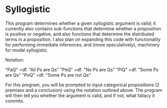 # Syllogistic

This program determines whether a given syllogistic argument is valid; it currently also contains sub-functions that determine whether a proposition is positive or negative, and also functions that determine the distributed terms in a proposition.
I also plan on expanding this code with functionality for performing immediate inferences, and (more speculatively), machinery for modal syllogistic.

Notation:

"PaQ" =df. "All Ps are Qs"
"PeQ" =df. "No Ps are Qs"
"PiQ" =df. "Some Ps are Qs"
"PoQ" =df. "Some Ps are not Qs"

For this program, you will be prompted to input categorical propositions (2 premises and a conclusion) using the notation outlined above. The program will then tell you whether the argument is valid, and if not, what fallacy it commits.
